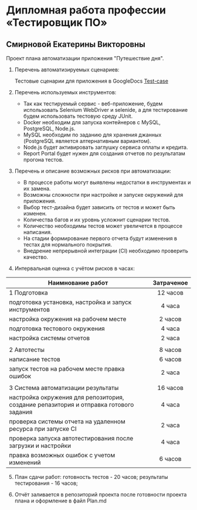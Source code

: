 # Дипломная работа профессии «Тестировщик ПО»
## Смирновой Екатерины Викторовны

Проект плана автоматизации приложения "Путешествие дня".

1) Перечень автоматизируемых сценариев:
     
     Тестовые сценарии для приложения в GoogleDocs [Test-case](https://docs.google.com/spreadsheets/d/1QP9LYAGCnvFU3Vqk_XEj-TMOttyh4Q8Be9K8ja5RsNQ/edit?usp=sharing)
  
2) Перечень используемых инструментов:
   - Так как тестируемый сервис - веб-приложение, будем использовать Selenium WebDriver и selenide, а для тестирование будем использовать тестовую среду JUnit.
   - Docker необходим для запуска контейнеров с MySQL, PostgreSQL, Node.js.
   - MySQL необходим по заданию для хранения джанных (PostgreSQL является алтернативным вариантом).
   - Node.js будет активировать заглушку сервиса оплаты и кредита.
   - Report Portal будет нужен для создания отчетов по результатам прогона тестов.

3) Перечень и описание возможных рисков при автоматизации:
   + В процессе работы могут выявлены недостатки в инструментах и их замена.
   + Возможны сложности при настройке и запуске окружений для приложения.
   + Выбор тест-дизайна будет зависить от тестов и может быть изменен.
   + Количества багов и их уровнь усложнит сценарии тестов.
   + Количество необходимы тестов может увеличется в процессе написания.
   + На стадии формирование первого отчета будут изменения в тестах для нормального покрытия.
   + Внедрение непрерывной интеграции (CI) необходимо проверить качество.

4) Интервальная оценка с учётом рисков в часах:

|Наимнование работ| Затраченое |
|----------|:----------:|
|1 Подготовка|  12 часов  |
|подготовка установка, настройка и запуск инструментов	|   4 часа   |
|настройка окружения на рабочем месте|  2 часов   |
|подготовка тестового окружения|   4 часа   |
|настройка системы отчетов	|   2 часа   |
||
|2 Автотесты|  8 часов   |
|написание тестов|  6 часов   |
|запуск тестов на рабочем месте правка ошибок|   2 часа   |
||
|3 Система автоматизации результаты|  16 часов  |
|настройка окружения для репозитория, создание репазитория и отправка готового задания|   4 часа   |
|проверка системы отчета на удаленном ресурса при запуске CI|   2 часа   |
|проверка запуска автотестирования после загрузки и настройки|   4 часа   |
|правка возможных ошибок с учетом изменений|  6 часов   |

5) План сдачи работ: готовность тестов - 20 часов; результаты тестирования - 16 часов;


6) Отчёт заливается в репозиторий проекта после готовности проекта плана и оформление в файл Plan.md

